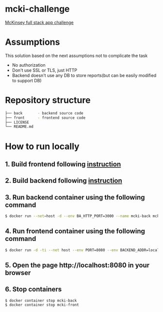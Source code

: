 # mcki-challenge
[McKinsey full stack app challenge](https://github.com/morkro/coding-challenge)

# Assumptions
This solution based on the next assumptions not to complicate the task 
- No authorization
- Don't use SSL or TLS, just HTTP
- Backend doesn't use any DB to store reports(but can be easily modified to support DB)   

# Repository structure
```bash
├── back       - backend source code 
├── front      - frontend source code
├── LICENSE
└── README.md
```

# How to run locally

## 1. Build frontend following [instruction](https://github.com/g-s-m/mcki-challenge/blob/main/front/README.md)

## 2. Build backend following [instruction](https://github.com/g-s-m/mcki-challenge/blob/main/back/README.md)

## 3. Run backend container using the following command
```bash 
$ docker run --net=host -d --env BA_HTTP_PORT=3000 --name mcki-back mcki-back:1.0
```

## 4. Run frontend container using the following command
```bash
$ docker run -d -ti --net host --env PORT=8080 --env BACKEND_ADDR=localhost --env BACKEND_PORT=3000 --name mcki-front mcki:1.0
```

## 5. Open the page http://localhost:8080 in your browser

## 6. Stop containers
```
$ docker container stop mcki-back
$ docker container stop mcki-front
```
